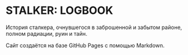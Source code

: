 # STALKER: LOGBOOK

История сталкера, очнувшегося в заброшенной и забытом районе, полном радиации, руин и тайн.

Сайт создаётся на базе GitHub Pages с помощью Markdown.
